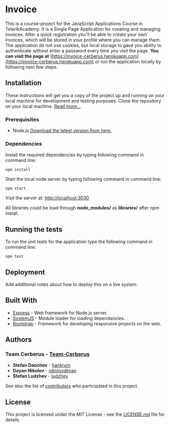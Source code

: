 # Invoice

This is a course-project for the JavaScript Applications Course in TelerikAcademy. It is a Single Page Application for creating and managing invoices.
After a quick registration you'll be able to create your own invoices, which will be stored in your profile where you can manage them.
The application do not use cookies, but local storage to gave you ability to authenticate without enter a password every time you visit the page.
**You can visit the page at** [https://invoice-cerberus.herokuapp.com](https://invoice-cerberus.herokuapp.com) or run the application locally by following next few steps.

## Installation

These instructions will get you a copy of the project up and running on your local machine for development and testing purposes.
Clone the repository on your local machine. [Read more...](https://help.github.com/articles/cloning-a-repository/)

### Prerequisites

 - Node.js [Download the latest version from here.](https://nodejs.org/en/)

### Dependencies

Install the required dependencies by typing following command in command line:
```
npm install
```

Start the local node server by typing following command in command line:
```
npm start
```

Visit the server at:
[http://localhost:3030](http://localhost:3030)

All libraries could be load through **node_modules/** as **libraries/** after npm install.

## Running the tests

To run the unit tests for the application type the following command in command line:

```
npm test
```

## Deployment

Add additional notes about how to deploy this on a live system

## Built With

* [Express](https://expressjs.com/) - Web framework for Node.js server.
* [SystemJS](https://github.com/systemjs/systemjs) - Module loader for loading dependancies.
* [Bootstrap](http://getbootstrap.com/) - Framework for developing responsive projects on the web.

## Authors

### Team Cerberus - [Team-Cerberus](https://github.com/Team-Cerberus)
* **Stefan Danchev** - [hankrum](https://github.com/hankrum)
* **Deyan Nikolov** - [nikolovdeyan](https://github.com/nikolovdeyan)
* **Stefan Ludzhev** - [ludzhev](https://github.com/ludzhev)

See also the list of [contributors](https://github.com/Team-Cerberus/Invoice/graphs/contributors) who participated in this project.

## License

This project is licensed under the MIT License - see the [LICENSE.md](LICENSE.md) file for details
